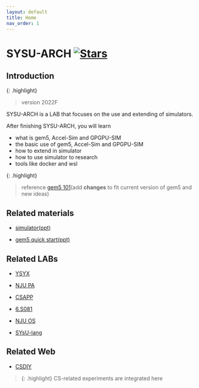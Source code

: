```yaml
---
layout: default
title: Home
nav_order: 1
---
```


# SYSU-ARCH [![Stars](https://img.shields.io/github/stars/arcsysu/SYSU-ARCH)](https://github.com/arcsysu/SYSU-ARCH)

## Introduction

{: .highlight}
> version 2022F

SYSU-ARCH is a LAB that focuses on the use and extending of simulators.

After finishing SYSU-ARCH, you will learn
- what is gem5, Accel-Sim and GPGPU-SIM
- the basic use of gem5, Accel-Sim and GPGPU-SIM
- how to extend in simulator 
- how to use simulator to research
- tools like docker and wsl

{: .highlight}
> reference [gem5 101](https://www.gem5.org/documentation/learning_gem5/gem5_101/)(add **changes** to fit current version of gem5 and new ideas)

## Related materials

- [simulator(ppt)](assets/ppt/simulator.pptx)

- [gem5 quick start(ppt)](assets/ppt/gem5快速上手.pptx)

## Related LABs

- [YSYX](https://ysyx.oscc.cc/)

- [NJU PA](https://ysyx.oscc.cc/docs/ics-pa/)

- [CSAPP](http://www.csapp.cs.cmu.edu/3e/labs.html)

- [6.S081](https://pdos.csail.mit.edu/6.S081/2021/index.html)

- [NJU OS](https://jyywiki.cn/OS/2022/)

- [SYsU-lang](https://github.com/arcsysu/SYsU-lang)

## Related Web

- [CSDIY](https://csdiy.wiki/)

> {: .highlight}
> CS-related experiments are integrated here
